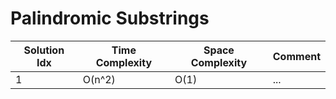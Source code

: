 # Palindromic Substrings

| Solution Idx | Time Complexity | Space Complexity | Comment |
| ------------ | --------------- | ---------------- | ------- |
| 1            | O(n^2)          | O(1)             | ...     |
